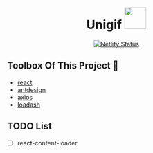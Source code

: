 <div align="center"> 
  <h1>Unigif  <img src="https://static.ezgif.com/images/bg-transparent.gif" height=50/></h1>
  
 [![Netlify Status](https://api.netlify.com/api/v1/badges/3536249b-e716-445c-a2cd-5d52db6b1583/deploy-status)](https://app.netlify.com/sites/unigif/deploys)
  
</div>

## Toolbox Of This Project 🧰 

- [react](https://tr.reactjs.org/)
- [antdesign](https://ant.design/docs/react/introduce)
- [axios](https://github.com/axios/axios)
- [loadash](https://lodash.com/)

## TODO List

- [ ] react-content-loader 
